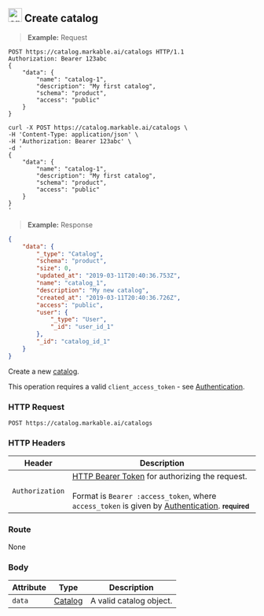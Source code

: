 
## <img src="images/create-catalog_icon.png" alt="create-catalog_icon" width="28px" height="auto"> Create catalog

> **Example:** Request

```http
POST https://catalog.markable.ai/catalogs HTTP/1.1
Authorization: Bearer 123abc
{
	"data": {
        "name": "catalog-1",
        "description": "My first catalog",
        "schema": "product",
        "access": "public"
    }
}
```

```shell
curl -X POST https://catalog.markable.ai/catalogs \
-H 'Content-Type: application/json' \
-H 'Authorization: Bearer 123abc' \
-d '
{
	"data": {
        "name": "catalog-1",
        "description": "My first catalog",
        "schema": "product",
        "access": "public"
    }
}
'
```

<!--
```python
import requests

url = "https://catalog.markable.ai/catalogs"

payload = {
    "data": {
        "name": "catalog-1",
        "description": "My first catalog",
        "schema": "product"
        }
}

headers = {
    'Content-Type': "application/json",
    'Authorization': "Bearer 123abc",
    }

response = requests.request("POST", url, data=payload, headers=headers)

print(response.text)
```
-->

> **Example:** Response

```json
{
    "data": {
        "_type": "Catalog",
        "schema": "product",
        "size": 0,
        "updated_at": "2019-03-11T20:40:36.753Z",
        "name": "catalog_1",
        "description": "My new catalog",
        "created_at": "2019-03-11T20:40:36.726Z",
        "access": "public",
        "user": {
            "_type": "User",
            "_id": "user_id_1"
        },
        "_id": "catalog_id_1"
    }
}
```


Create a new [catalog](#the-catalog-object).

<aside class="notice">
    This operation requires a valid <code>client_access_token</code> - see <a href="#authentication">Authentication</a>.
</aside>


### HTTP Request

`POST https://catalog.markable.ai/catalogs`


### HTTP Headers

Header              | Description
----------          | ----------
`Authorization`     | [HTTP Bearer Token](https://tools.ietf.org/html/rfc6750) for authorizing the request. <br><br>Format is `Bearer :access_token`, where `access_token` is given by [Authentication](#authentication). **<small>required</small>**


### Route

None


### Body

Attribute       | Type                  | Description
-------         | ----------            | -------
`data`          | [Catalog](#catalog)   | A valid catalog object.

